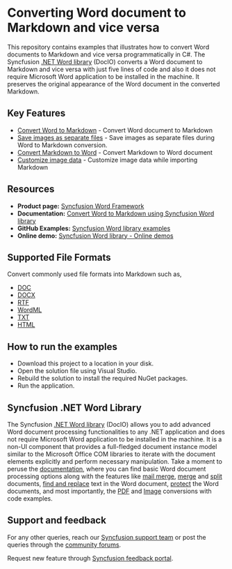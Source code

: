 # Converting Word document to Markdown and vice versa

This repository contains examples that illustrates how to convert Word documents to Markdown and vice versa programmatically in C#. The Syncfusion [.NET Word library](https://www.syncfusion.com/document-processing/word-framework/net/word-library) (DocIO) converts a Word document to Markdown and vice versa with just five lines of code and also it does not require Microsoft Word application to be installed in the machine. It preserves the original appearance of the Word document in the converted Markdown.

## Key Features

-	[Convert Word to Markdown](Word-to-Markdown-conversion/Convert-Word-to-Markdown/) - Convert Word document to Markdown 
-	[Save images as separate files](Word-to-Markdown-conversion/Save-images-as-separate-files/) - Save images as separate files during Word to Markdown conversion.
-	[Convert Markdown to Word](Markdown-to-Word-conversion/Convert-Markdown-to-Word/) - Convert Markdown to Word document 
-	[Customize image data](Markdown-to-Word-conversion/Customize-image-data/) - Customize image data while importing Markdown

## Resources

- **Product page:** [Syncfusion Word Framework](https://www.syncfusion.com/document-processing/word-framework/net)
- **Documentation:** [Convert Word to Markdown using Syncfusion Word library](https://help.syncfusion.com/file-formats/docio/convert-word-document-to-markdown-in-csharp)
- **GitHub Examples:** [Syncfusion Word library examples](https://github.com/SyncfusionExamples/DocIO-Examples)
- **Online demo:** [Syncfusion Word library - Online demos](https://ej2.syncfusion.com/aspnetcore/Word/WordToMarkdown#/fluent)

## Supported File Formats
Convert commonly used file formats into Markdown such as,

-	[DOC](https://help.syncfusion.com/file-formats/docio/word-file-formats)
-	[DOCX](https://help.syncfusion.com/file-formats/docio/word-file-formats)
-	[RTF](https://help.syncfusion.com/file-formats/docio/rtf)
-	[WordML](https://help.syncfusion.com/file-formats/docio/word-file-formats#word-processing-xml-xml)
-	[TXT](https://help.syncfusion.com/file-formats/docio/text)
-	[HTML](https://help.syncfusion.com/file-formats/docio/html)

## How to run the examples

-	Download this project to a location in your disk.
-	Open the solution file using Visual Studio.
-	Rebuild the solution to install the required NuGet packages.
-	Run the application.

## Syncfusion .NET Word Library
The Syncfusion [.NET Word library](https://www.syncfusion.com/document-processing/word-framework/net/word-library) (DocIO) allows you to add advanced Word document processing functionalities to any .NET application and does not require Microsoft Word application to be installed in the machine. It is a non-UI component that provides a full-fledged document instance model similar to the Microsoft Office COM libraries to iterate with the document elements explicitly and perform necessary manipulation. Take a moment to peruse the [documentation](https://help.syncfusion.com/file-formats/docio/getting-started), where you can find basic Word document processing options along with the features like [mail merge](https://help.syncfusion.com/file-formats/docio/working-with-mail-merge), [merge](https://help.syncfusion.com/file-formats/docio/word-document/merging-word-documents) and [split](https://help.syncfusion.com/file-formats/docio/word-document/split-word-documents) documents, [find and replace](https://help.syncfusion.com/file-formats/docio/working-with-find-and-replace) text in the Word document, [protect](https://help.syncfusion.com/file-formats/docio/working-with-security) the Word documents, and most importantly, the [PDF](https://help.syncfusion.com/file-formats/docio/word-to-pdf) and [Image](https://help.syncfusion.com/file-formats/docio/word-to-image) conversions with code examples.

## Support and feedback
For any other queries, reach our [Syncfusion support team](https://support.syncfusion.com/) or post the queries through the [community forums](https://www.syncfusion.com/forums).

Request new feature through [Syncfusion feedback portal](https://www.syncfusion.com/feedback).